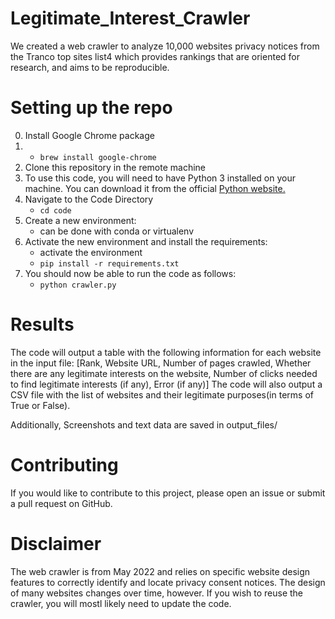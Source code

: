 # Legitimate_Interest_Crawler
We created a web crawler to analyze 10,000 websites privacy notices from the Tranco top sites list4 which provides
rankings that are oriented for research, and aims to be reproducible.


# Setting up the repo
0. Install Google Chrome package
1.  * `brew install google-chrome`
2. Clone this repository in the remote machine
3. To use this code, you will need to have Python 3 installed on your machine.
  You can download it from the official [Python website.](https://www.python.org/downloads/)
3. Navigate to the Code Directory
   * `cd code`
4. Create a new environment:
    - can be done with conda or virtualenv
5. Activate the new environment and install the requirements:
    - activate the environment
   * `pip install -r requirements.txt`
6. You should now be able to run the code as follows:
   * `python crawler.py` 
   

# Results
The code will output a table with the following information for each website in the input file:
    [Rank,
    Website URL,
    Number of pages crawled,
    Whether there are any legitimate interests on the website,
    Number of clicks needed to find legitimate interests (if any),
    Error (if any)]
The code will also output a CSV file with the list of websites and their legitimate  purposes(in terms of True or False).

Additionally, Screenshots and text data are saved in output_files/

# Contributing
If you would like to contribute to this project, please open an issue or submit a pull request on GitHub.

# Disclaimer
The web crawler is from May 2022 and relies on specific website design features to correctly identify and locate privacy consent notices. The design of many websites changes over time, however. If you wish to reuse the crawler, you will mostl likely need to update the code.
